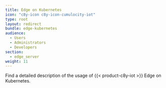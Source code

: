 ```yaml
---
title: Edge on Kubernetes
icon: "c8y-icon c8y-icon-cumulocity-iot"
type: root
layout: redirect
bundle: edge-kubernetes
audience:
  - Users
  - Administrators
  - Developers
section:
  - edge_server
weight: 11
---
```


Find a detailed description of the usage of {{< product-c8y-iot >}} Edge on Kubernetes.
